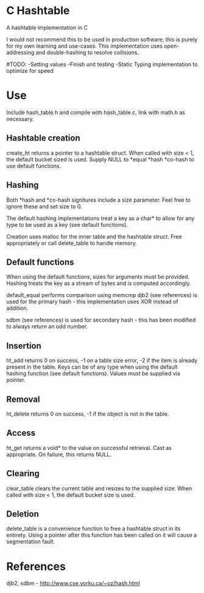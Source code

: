 # C Hashtable
A hashtable implementation in C

I would not recommend this to be used in production software; this is purely for my own learning and use-cases.
This implementation uses open-addressing and double-hashing to resolve collisions.

#TODO:
-Setting values
-Finish unit testing
-Static Typing implementation to optimize for speed



# Use
Include hash\_table.h and compile with hash\_table.c, link with math.h as necessary.

## Hashtable creation
create\_ht returns a pointer to a hashtable struct. When called with size < 1, the default bucket sized is used.
Supply NULL to \*equal \*hash \*co-hash to use default functions.

## Hashing
Both \*hash and \*co-hash signitures include a size parameter. Feel free to
ignore these and set size to 0.

The default hashing implementations treat a key as a char\* to allow for any
type to be used as a key (see default functions).

Creation uses malloc for the inner table and the hashtable struct. Free appropriately or call delete\_table to handle
memory.

## Default functions
When using the default functions, sizes for arguments must be provided.
Hashing treats the key as a stream of bytes and is computed accordingly.

default\_equal performs comparison using memcmp
djb2 (see references) is used for the primary hash - this implementation uses XOR instead of addition.

sdbm (see references) is used for secondary hash - this has been modified to always return an odd number.


## Insertion
ht\_add returns 0 on success, -1 on a table size error, -2 if the item is already present in the table.
Keys can be of any type when using the default hashing function (see default functions).
Values must be supplied via pointer.

## Removal
ht\_delete returns 0 on success, -1 if the object is not in the table.

## Access
ht\_get returns a void\* to the value on successful retrieval. Cast as appropriate. On failure, this returns NULL.

## Clearing
clear\_table clears the current table and resizes to the supplied size. When called with size < 1, the default bucket size is used.

## Deletion
delete\_table is a convenience function to free a hashtable struct in its entirety. Using a pointer after this function
has been called on it will cause a segmentation fault. 

# References
djb2, sdbm - http://www.cse.yorku.ca/~oz/hash.html

